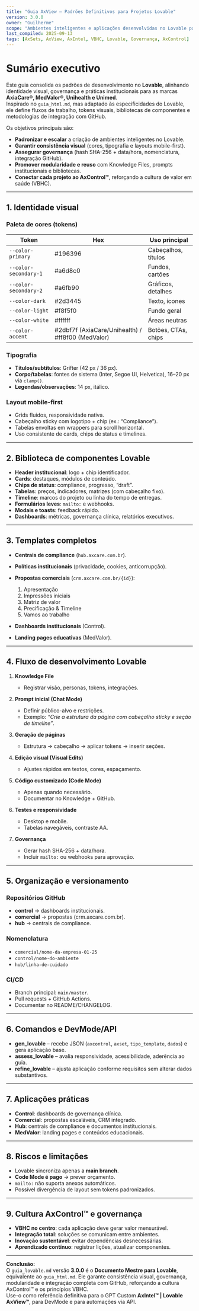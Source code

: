 ```yaml
---
title: "Guia AxView — Padrões Definitivos para Projetos Lovable"
version: 3.0.0
owner: "Guilherme"
scope: "Ambientes inteligentes e aplicações desenvolvidas no Lovable para AxiaCare®, MedValor®, Unihealth e Unimed"
last_compiled: 2025-09-13
tags: [AxSets, AxView, AxIntel, VBHC, Lovable, Governança, AxControl]
---
```


# Sumário executivo

Este guia consolida os padrões de desenvolvimento no **Lovable**, alinhando identidade visual, governança e práticas institucionais para as marcas **AxiaCare®, MedValor®, Unihealth e Unimed**.  
Inspirado no `guia_html.md`, mas adaptado às especificidades do Lovable, ele define fluxos de trabalho, tokens visuais, bibliotecas de componentes e metodologias de integração com GitHub.  

Os objetivos principais são:

- **Padronizar e escalar** a criação de ambientes inteligentes no Lovable.  
- **Garantir consistência visual** (cores, tipografia e layouts mobile-first).  
- **Assegurar governança** (hash SHA-256 + data/hora, nomenclatura, integração GitHub).  
- **Promover modularidade e reuso** com Knowledge Files, prompts institucionais e bibliotecas.  
- **Conectar cada projeto ao AxControl™**, reforçando a cultura de valor em saúde (VBHC).  

---

## 1. Identidade visual

### Paleta de cores (tokens)

| Token               | Hex      | Uso principal |
|---------------------|----------|---------------|
| `--color-primary`   | #196396  | Cabeçalhos, títulos |
| `--color-secondary-1` | #a6d8c0 | Fundos, cartões |
| `--color-secondary-2` | #a6fb90 | Gráficos, detalhes |
| `--color-dark`      | #2d3445  | Texto, ícones |
| `--color-light`     | #f8f5f0  | Fundo geral |
| `--color-white`     | #ffffff  | Áreas neutras |
| `--color-accent`    | #2dbf7f (AxiaCare/Unihealth) / #ff8f00 (MedValor) | Botões, CTAs, chips |

### Tipografia

- **Títulos/subtítulos**: Grifter (42 px / 36 px).  
- **Corpo/tabelas**: fontes de sistema (Inter, Segoe UI, Helvetica), 16–20 px via `clamp()`.  
- **Legendas/observações**: 14 px, itálico.  

### Layout mobile-first

- Grids fluidos, responsividade nativa.  
- Cabeçalho sticky com logotipo + chip (ex.: “Compliance”).  
- Tabelas envoltas em wrappers para scroll horizontal.  
- Uso consistente de cards, chips de status e timelines.  

---

## 2. Biblioteca de componentes Lovable

- **Header institucional**: logo + chip identificador.  
- **Cards**: destaques, módulos de conteúdo.  
- **Chips de status**: compliance, progresso, “draft”.  
- **Tabelas**: preços, indicadores, matrizes (com cabeçalho fixo).  
- **Timeline**: marcos do projeto ou linha do tempo de entregas.  
- **Formulários leves**: `mailto:` e webhooks.  
- **Modais e toasts**: feedback rápido.  
- **Dashboards**: métricas, governança clínica, relatórios executivos.  

---

## 3. Templates completos

- **Centrais de compliance** (`hub.axcare.com.br`).  
- **Políticas institucionais** (privacidade, cookies, anticorrupção).  
- **Propostas comerciais** (`crm.axcare.com.br/{id}`):  
  1. Apresentação  
  2. Impressões iniciais  
  3. Matriz de valor  
  4. Precificação & Timeline  
  5. Vamos ao trabalho  

- **Dashboards institucionais** (Control).  
- **Landing pages educativas** (MedValor).  

---

## 4. Fluxo de desenvolvimento Lovable

1. **Knowledge File**  
   - Registrar visão, personas, tokens, integrações.  

2. **Prompt inicial (Chat Mode)**  
   - Definir público-alvo e restrições.  
   - Exemplo: *“Crie a estrutura da página com cabeçalho sticky e seção de timeline”*.  

3. **Geração de páginas**  
   - Estrutura → cabeçalho → aplicar tokens → inserir seções.  

4. **Edição visual (Visual Edits)**  
   - Ajustes rápidos em textos, cores, espaçamento.  

5. **Código customizado (Code Mode)**  
   - Apenas quando necessário.  
   - Documentar no Knowledge + GitHub.  

6. **Testes e responsividade**  
   - Desktop e mobile.  
   - Tabelas navegáveis, contraste AA.  

7. **Governança**  
   - Gerar hash SHA-256 + data/hora.  
   - Incluir `mailto:` ou webhooks para aprovação.  

---

## 5. Organização e versionamento

### Repositórios GitHub

- **control** → dashboards institucionais.  
- **comercial** → propostas (crm.axcare.com.br).  
- **hub** → centrais de compliance.  

### Nomenclatura

- `comercial/nome-da-empresa-01-25`  
- `control/nome-do-ambiente`  
- `hub/linha-de-cuidado`  

### CI/CD

- Branch principal: `main/master`.  
- Pull requests + GitHub Actions.  
- Documentar no README/CHANGELOG.  

---

## 6. Comandos e DevMode/API

- **gen_lovable** – recebe JSON (`axcontrol`, `axset`, `tipo_template`, `dados`) e gera aplicação base.  
- **assess_lovable** – avalia responsividade, acessibilidade, aderência ao guia.  
- **refine_lovable** – ajusta aplicação conforme requisitos sem alterar dados substantivos.  

---

## 7. Aplicações práticas

- **Control**: dashboards de governança clínica.  
- **Comercial**: propostas escaláveis, CRM integrado.  
- **Hub**: centrais de compliance e documentos institucionais.  
- **MedValor**: landing pages e conteúdos educacionais.  

---

## 8. Riscos e limitações

- Lovable sincroniza apenas a **main branch**.  
- **Code Mode é pago** → prever orçamento.  
- `mailto:` não suporta anexos automáticos.  
- Possível divergência de layout sem tokens padronizados.  

---

## 9. Cultura AxControl™ e governança

- **VBHC no centro**: cada aplicação deve gerar valor mensurável.  
- **Integração total**: soluções se comunicam entre ambientes.  
- **Inovação sustentável**: evitar dependências desnecessárias.  
- **Aprendizado contínuo**: registrar lições, atualizar componentes.  

---

**Conclusão:**  
O `guia_lovable.md` versão **3.0.0** é o **Documento Mestre para Lovable**, equivalente ao `guia_html.md`. Ele garante consistência visual, governança, modularidade e integração completa com GitHub, reforçando a cultura AxControl™ e os princípios VBHC.  
Use-o como referência definitiva para o GPT Custom **AxIntel™ | Lovable AxView™**, para DevMode e para automações via API.  
